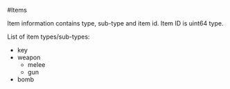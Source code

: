 #Items

Item information contains type, sub-type and item id. Item ID is uint64 type.

List of item types/sub-types:
- key
- weapon
  - melee
  - gun
- bomb
